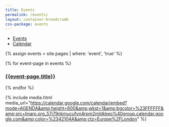 ```yaml
---
title: Events
permalink: /events/
layout: container-breadcrumb
css-package: events
---
```

<ul class="nav nav-tabs" role="tablist" id="tabbed_nav">
  <li role="presentation" class="active">
    <a href="#events" role="tab" data-toggle="tab">
        Events
    </a>
  </li>
  <li role="presentation">
    <a href="/latest/events/">
        Calendar
    </a>
  </li>
</ul>

<div class="tab-content" id="tabbed_nav_content"><!--Start Tab Content-->

<div role="tabpanel" class="tab-pane active" id="events">

{% assign events = site.pages | where: 'event', 'true' %}
 
{% for event-page in events %}

<div class="col-sm-4">
    <a href="{{event-page.url}}">
        <div class="event-block">
            <div class="event-image" style="background-image: url('{{event-page.image.path}}')"></div>
            <div class="event-title">
                <h3>{{event-page.title}}</h3>
            </div>
        </div>
    </a>
</div>

{% endfor %}

</div>

<div role="tabpanel" class="tab-pane" id="calendar">

{% include media.html media_url="https://calendar.google.com/calendar/embed?mode=AGENDA&amp;height=600&amp;wkst=1&amp;bgcolor=%23FFFFFF&amp;src=linaro.org_57i79nkmucufvn4rpm2mldkkeo%40group.calendar.google.com&amp;color=%2342104A&amp;ctz=Europe%2FLondon" %}

</div>

</div>